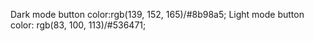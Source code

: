 Dark mode button color:rgb(139, 152, 165)/#8b98a5;
Light mode button color: rgb(83, 100, 113)/#536471;